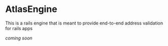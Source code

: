 # AtlasEngine

This is a rails engine that is meant to provide end-to-end address validation for rails apps

_coming soon_

